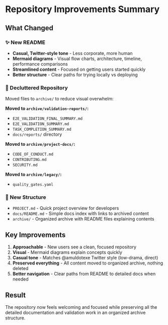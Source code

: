# Repository Improvements Summary

## What Changed

### ✨ New README
- **Casual, Twitter-style tone** - Less corporate, more human
- **Mermaid diagrams** - Visual flow charts, architecture, timeline, performance comparisons
- **Streamlined content** - Focused on getting users started quickly
- **Better structure** - Clear paths for trying locally vs deploying

### 🧹 Decluttered Repository
Moved files to `archive/` to reduce visual overwhelm:

**Moved to `archive/validation-reports/`:**
- `E2E_VALIDATION_FINAL_SUMMARY.md`
- `E2E_VALIDATION_SUMMARY.md` 
- `TASK_COMPLETION_SUMMARY.md`
- `docs/reports/` directory

**Moved to `archive/project-docs/`:**
- `CODE_OF_CONDUCT.md`
- `CONTRIBUTING.md`
- `SECURITY.md`

**Moved to `archive/legacy/`:**
- `quality_gates.yaml`

### 📁 New Structure
- `PROJECT.md` - Quick project overview for developers
- `docs/README.md` - Simple docs index with links to archived content
- `archive/` - Organized archive with README files explaining contents

## Key Improvements

1. **Approachable** - New users see a clean, focused repository
2. **Visual** - Mermaid diagrams explain concepts quickly
3. **Casual tone** - Matches @amuldotexe Twitter style (low-drama, direct)
4. **Preserved everything** - All content moved to organized archive, nothing deleted
5. **Better navigation** - Clear paths from README to detailed docs when needed

## Result

The repository now feels welcoming and focused while preserving all the detailed documentation and validation work in an organized archive structure.